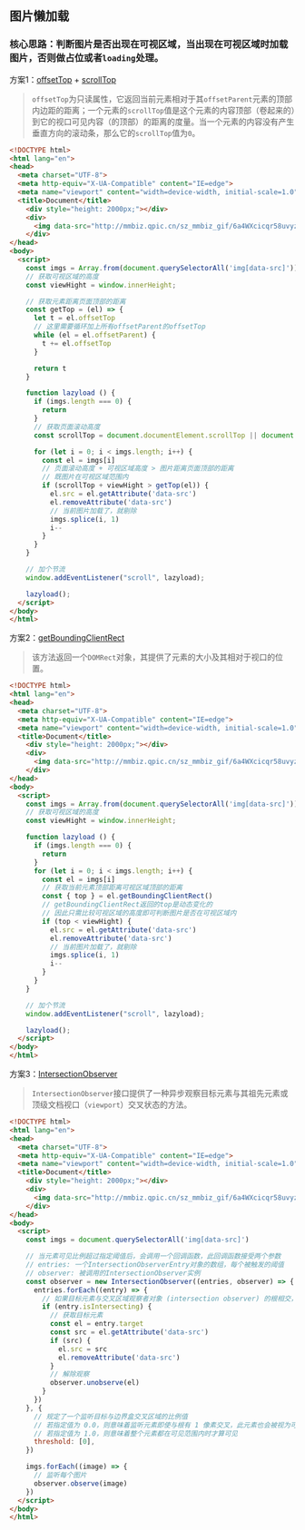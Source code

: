 ## 图片懒加载

### 核心思路：判断图片是否出现在可视区域，当出现在可视区域时加载图片，否则做占位或者`loading`处理。


方案1：[offsetTop](https://developer.mozilla.org/zh-CN/docs/Web/API/HTMLElement/offsetTop) + [scrollTop](https://developer.mozilla.org/zh-CN/docs/Web/API/Element/scrollTop)

>`offsetTop`为只读属性，它返回当前元素相对于其`offsetParent`元素的顶部内边距的距离；一个元素的`scrollTop`值是这个元素的内容顶部（卷起来的）到它的视口可见内容（的顶部）的距离的度量。当一个元素的内容没有产生垂直方向的滚动条，那么它的`scrollTop`值为`0`。

```html
<!DOCTYPE html>
<html lang="en">
<head>
  <meta charset="UTF-8">
  <meta http-equiv="X-UA-Compatible" content="IE=edge">
  <meta name="viewport" content="width=device-width, initial-scale=1.0">
  <title>Document</title>
    <div style="height: 2000px;"></div>
    <div>
      <img data-src="http://mmbiz.qpic.cn/sz_mmbiz_gif/6a4WXcicqr58uvyz4iaOzEXP8jCIMcicRMib2au60ic8uD3Ym6op0QsoSvDgz8B8eEU3jsbXVkWII9CcQykv8aeB03Q/0?wx_fmt=gif"/>
    </div>
</head>
<body>
  <script>
    const imgs = Array.from(document.querySelectorAll('img[data-src]'))
    // 获取可视区域的高度
    const viewHight = window.innerHeight;

    // 获取元素距离页面顶部的距离
    const getTop = (el) => {
      let t = el.offsetTop
      // 这里需要循环加上所有offsetParent的offsetTop
      while (el = el.offsetParent) {
        t += el.offsetTop
      }

      return t
    }

    function lazyload () {
      if (imgs.length === 0) {
        return
      }
      // 获取页面滚动高度
      const scrollTop = document.documentElement.scrollTop || document.body.scrollTop

      for (let i = 0; i < imgs.length; i++) {
        const el = imgs[i]
        // 页面滚动高度 + 可视区域高度 > 图片距离页面顶部的距离
        // 既图片在可视区域范围内
        if (scrollTop + viewHight > getTop(el)) {
          el.src = el.getAttribute('data-src')
          el.removeAttribute('data-src')
          // 当前图片加载了，就剔除
          imgs.splice(i, 1)
          i--
        }
      }
    }

    // 加个节流
    window.addEventListener("scroll", lazyload);

    lazyload();
  </script>
</body>
</html>
```

方案2：[getBoundingClientRect](https://developer.mozilla.org/zh-CN/docs/Web/API/Element/getBoundingClientRect)

>该方法返回一个`DOMRect`对象，其提供了元素的大小及其相对于视口的位置。

```html
<!DOCTYPE html>
<html lang="en">
<head>
  <meta charset="UTF-8">
  <meta http-equiv="X-UA-Compatible" content="IE=edge">
  <meta name="viewport" content="width=device-width, initial-scale=1.0">
  <title>Document</title>
    <div style="height: 2000px;"></div>
    <div>
      <img data-src="http://mmbiz.qpic.cn/sz_mmbiz_gif/6a4WXcicqr58uvyz4iaOzEXP8jCIMcicRMib2au60ic8uD3Ym6op0QsoSvDgz8B8eEU3jsbXVkWII9CcQykv8aeB03Q/0?wx_fmt=gif"/>
    </div>
</head>
<body>
  <script>
    const imgs = Array.from(document.querySelectorAll('img[data-src]'))
    // 获取可视区域的高度
    const viewHight = window.innerHeight;

    function lazyload () {
      if (imgs.length === 0) {
        return
      }
      for (let i = 0; i < imgs.length; i++) {
        const el = imgs[i]
        // 获取当前元素顶部距离可视区域顶部的距离
        const { top } = el.getBoundingClientRect()
        // getBoundingClientRect返回的top是动态变化的
        // 因此只需比较可视区域的高度即可判断图片是否在可视区域内
        if (top < viewHight) {
          el.src = el.getAttribute('data-src')
          el.removeAttribute('data-src')
          // 当前图片加载了，就剔除
          imgs.splice(i, 1)
          i--
        }
      }
    }

    // 加个节流
    window.addEventListener("scroll", lazyload);

    lazyload();
  </script>
</body>
</html>
```

方案3：[IntersectionObserver](https://developer.mozilla.org/zh-CN/docs/Web/API/IntersectionObserver)

>`IntersectionObserver`接口提供了一种异步观察目标元素与其祖先元素或顶级文档视口（`viewport`）交叉状态的方法。

```html
<!DOCTYPE html>
<html lang="en">
<head>
  <meta charset="UTF-8">
  <meta http-equiv="X-UA-Compatible" content="IE=edge">
  <meta name="viewport" content="width=device-width, initial-scale=1.0">
  <title>Document</title>
    <div style="height: 2000px;"></div>
    <div>
      <img data-src="http://mmbiz.qpic.cn/sz_mmbiz_gif/6a4WXcicqr58uvyz4iaOzEXP8jCIMcicRMib2au60ic8uD3Ym6op0QsoSvDgz8B8eEU3jsbXVkWII9CcQykv8aeB03Q/0?wx_fmt=gif"/>
    </div>
</head>
<body>
  <script>
    const imgs = document.querySelectorAll('img[data-src]')

    // 当元素可见比例超过指定阈值后，会调用一个回调函数，此回调函数接受两个参数
    // entries: 一个IntersectionObserverEntry对象的数组，每个被触发的阈值
    // observer: 被调用的IntersectionObserver实例
    const observer = new IntersectionObserver((entries, observer) => {
      entries.forEach((entry) => {
        // 如果目标元素与交叉区域观察者对象 (intersection observer) 的根相交，则返回 true .如果返回 true
        if (entry.isIntersecting) {
          // 获取目标元素
          const el = entry.target
          const src = el.getAttribute('data-src')
          if (src) {
            el.src = src
            el.removeAttribute('data-src')
          }
          // 解除观察
          observer.unobserve(el)
        }
      })
    }, {
      // 规定了一个监听目标与边界盒交叉区域的比例值
      // 若指定值为 0.0，则意味着监听元素即使与根有 1 像素交叉，此元素也会被视为可见
      // 若指定值为 1.0，则意味着整个元素都在可见范围内时才算可见
      threshold: [0],
    })

    imgs.forEach((image) => {
      // 监听每个图片
      observer.observe(image)
    })
  </script>
</body>
</html>
```
